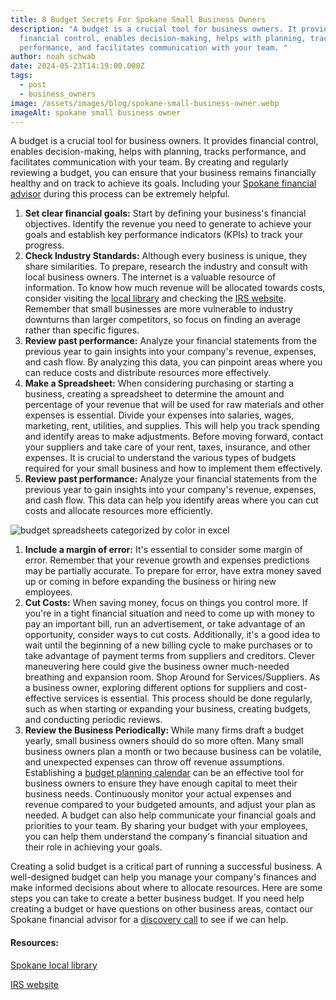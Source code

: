 ```yaml
---
title: 8 Budget Secrets For Spokane Small Business Owners
description: "A budget is a crucial tool for business owners. It provides
  financial control, enables decision-making, helps with planning, tracks
  performance, and facilitates communication with your team. "
author: noah schwab
date: 2024-05-23T14:19:00.000Z
tags:
  - post
  - business_owners
image: /assets/images/blog/spokane-small-business-owner.webp
imageAlt: spokane small business owner
---
```

 A budget is a crucial tool for business owners. It provides financial control, enables decision-making, helps with planning, tracks performance, and facilitates communication with your team. By creating and regularly reviewing a budget, you can ensure that your business remains financially healthy and on track to achieve its goals. Including your [Spokane financial advisor](/contact) during this process can be extremely helpful.

1. **Set clear financial goals:** Start by defining your business's financial objectives. Identify the revenue you need to generate to achieve your goals and establish key performance indicators (KPIs) to track your progress.
2. **Check Industry Standards:** Although every business is unique, they share similarities. To prepare, research the industry and consult with local business owners. The internet is a valuable resource of information. To know how much revenue will be allocated towards costs, consider visiting the [local library](https://catalog.spokanelibrary.org/catalog/) and checking the [IRS website](https://www.irs.gov/businesses). Remember that small businesses are more vulnerable to industry downturns than larger competitors, so focus on finding an average rather than specific figures.
3. **Review past performance:** Analyze your financial statements from the previous year to gain insights into your company's revenue, expenses, and cash flow. By analyzing this data, you can pinpoint areas where you can reduce costs and distribute resources more effectively.
4. **Make a Spreadsheet:** When considering purchasing or starting a business, creating a spreadsheet to determine the amount and percentage of your revenue that will be used for raw materials and other expenses is essential. Divide your expenses into salaries, wages, marketing, rent, utilities, and supplies. This will help you track spending and identify areas to make adjustments. Before moving forward, contact your suppliers and take care of your rent, taxes, insurance, and other expenses. It is crucial to understand the various types of budgets required for your small business and how to implement them effectively.
5. **Review past performance:** Analyze your financial statements from the previous year to gain insights into your company's revenue, expenses, and cash flow. This data can help you identify areas where you can cut costs and allocate resources more efficiently.

![budget spreadsheets categorized by color in excel](/assets/images/blog/budget-spreadsheets-categorized-by-color-in-excel.webp "budget spreadsheets categorized by color in excel")

1. **Include a margin of error:** It's essential to consider some margin of error. Remember that your revenue growth and expenses predictions may be partially accurate. To prepare for error, have extra money saved up or coming in before expanding the business or hiring new employees.
2. **Cut Costs:** When saving money, focus on things you control more. If you're in a tight financial situation and need to come up with money to pay an important bill, run an advertisement, or take advantage of an opportunity, consider ways to cut costs. Additionally, it's a good idea to wait until the beginning of a new billing cycle to make purchases or to take advantage of payment terms from suppliers and creditors. Clever maneuvering here could give the business owner much-needed breathing and expansion room. Shop Around for Services/Suppliers. As a business owner, exploring different options for suppliers and cost-effective services is essential. This process should be done regularly, such as when starting or expanding your business, creating budgets, and conducting periodic reviews.
3. **Review the Business Periodically:** While many firms draft a budget yearly, small business owners should do so more often. Many small business owners plan a month or two because business can be volatile, and unexpected expenses can throw off revenue assumptions. Establishing a [budget planning calendar](https://www.investopedia.com/terms/b/budget-planning-calendar.asp) can be an effective tool for business owners to ensure they have enough capital to meet their business needs. Continuously monitor your actual expenses and revenue compared to your budgeted amounts, and adjust your plan as needed. A budget can also help communicate your financial goals and priorities to your team. By sharing your budget with your employees, you can help them understand the company's financial situation and their role in achieving your goals.

Creating a solid budget is a critical part of running a successful business. A well-designed budget can help you manage your company's finances and make informed decisions about where to allocate resources. Here are some steps you can take to create a better business budget. If you need help creating a budget or have questions on other business areas, contact our Spokane financial advisor for a [discovery call](/contact) to see if we can help.



#### Resources:

[Spokane local library](https://catalog.spokanelibrary.org/catalog/)

[IRS website](https://www.irs.gov/businesses)
